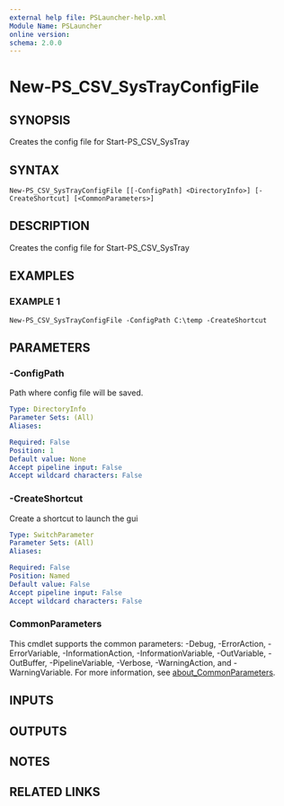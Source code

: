 ```yaml
---
external help file: PSLauncher-help.xml
Module Name: PSLauncher
online version:
schema: 2.0.0
---
```


# New-PS_CSV_SysTrayConfigFile

## SYNOPSIS
Creates the config file for Start-PS_CSV_SysTray

## SYNTAX

```
New-PS_CSV_SysTrayConfigFile [[-ConfigPath] <DirectoryInfo>] [-CreateShortcut] [<CommonParameters>]
```

## DESCRIPTION
Creates the config file for Start-PS_CSV_SysTray

## EXAMPLES

### EXAMPLE 1
```
New-PS_CSV_SysTrayConfigFile -ConfigPath C:\temp -CreateShortcut
```

## PARAMETERS

### -ConfigPath
Path where config file will be saved.

```yaml
Type: DirectoryInfo
Parameter Sets: (All)
Aliases:

Required: False
Position: 1
Default value: None
Accept pipeline input: False
Accept wildcard characters: False
```

### -CreateShortcut
Create a shortcut to launch the gui

```yaml
Type: SwitchParameter
Parameter Sets: (All)
Aliases:

Required: False
Position: Named
Default value: False
Accept pipeline input: False
Accept wildcard characters: False
```

### CommonParameters
This cmdlet supports the common parameters: -Debug, -ErrorAction, -ErrorVariable, -InformationAction, -InformationVariable, -OutVariable, -OutBuffer, -PipelineVariable, -Verbose, -WarningAction, and -WarningVariable. For more information, see [about_CommonParameters](http://go.microsoft.com/fwlink/?LinkID=113216).

## INPUTS

## OUTPUTS

## NOTES

## RELATED LINKS
